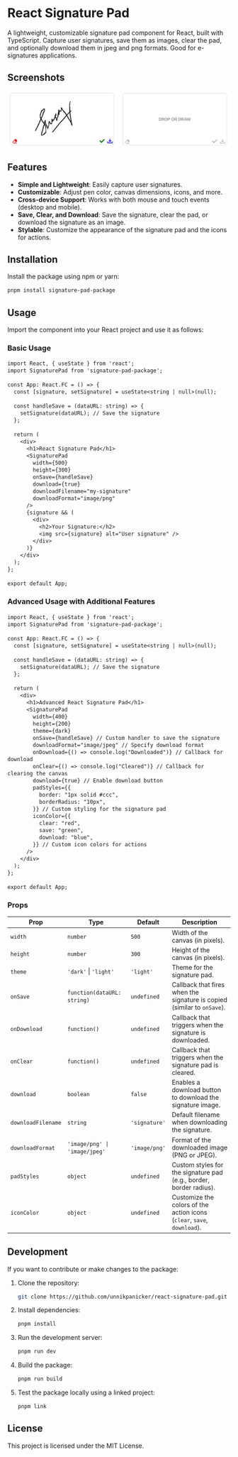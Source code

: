 
# React Signature Pad

A lightweight, customizable signature pad component for React, built with TypeScript. Capture user signatures, save them as images, clear the pad, and optionally download them in jpeg and png formats. Good for e-signatures applications.

## Screenshots

![Screenshots](https://raw.githubusercontent.com/unnikpanicker/react-signature-pad/refs/heads/master/assets/image.png)

## Features

- **Simple and Lightweight**: Easily capture user signatures.
- **Customizable**: Adjust pen color, canvas dimensions, icons, and more.
- **Cross-device Support**: Works with both mouse and touch events (desktop and mobile).
- **Save, Clear, and Download**: Save the signature, clear the pad, or download the signature as an image.
- **Stylable**: Customize the appearance of the signature pad and the icons for actions.

## Installation

Install the package using npm or yarn:

```bash
pnpm install signature-pad-package
```

## Usage

Import the component into your React project and use it as follows:

### Basic Usage

```tsx
import React, { useState } from 'react';
import SignaturePad from 'signature-pad-package';

const App: React.FC = () => {
  const [signature, setSignature] = useState<string | null>(null);

  const handleSave = (dataURL: string) => {
    setSignature(dataURL); // Save the signature
  };

  return (
    <div>
      <h1>React Signature Pad</h1>
      <SignaturePad 
        width={500}
        height={300}
        onSave={handleSave}
        download={true}
        downloadFilename="my-signature"
        downloadFormat="image/png"
      />
      {signature && (
        <div>
          <h2>Your Signature:</h2>
          <img src={signature} alt="User signature" />
        </div>
      )}
    </div>
  );
};

export default App;
```

### Advanced Usage with Additional Features

```tsx
import React, { useState } from 'react';
import SignaturePad from 'signature-pad-package';

const App: React.FC = () => {
  const [signature, setSignature] = useState<string | null>(null);

  const handleSave = (dataURL: string) => {
    setSignature(dataURL); // Save the signature
  };

  return (
    <div>
      <h1>Advanced React Signature Pad</h1>
      <SignaturePad
        width={400}
        height={200}
        theme={dark}
        onSave={handleSave} // Custom handler to save the signature
        downloadFormat="image/jpeg" // Specify download format
        onDownload={() => console.log("Downloaded")} // Callback for download
        onClear={() => console.log("Cleared")} // Callback for clearing the canvas
        download={true} // Enable download button
        padStyles={{
          border: "1px solid #ccc",
          borderRadius: "10px",
        }} // Custom styling for the signature pad
        iconColor={{
          clear: "red",
          save: "green",
          download: "blue",
        }} // Custom icon colors for actions
      />
    </div>
  );
};

export default App;
```

### Props

| Prop                | Type              | Default         | Description                                                                 |
| ------------------- | ----------------- | --------------- | --------------------------------------------------------------------------- |
| `width`             | `number`          | `500`           | Width of the canvas (in pixels).                                            |
| `height`            | `number`          | `300`           | Height of the canvas (in pixels).                                           |
| `theme`          | `'dark'` \| `'light'`           | `'light'`       | Theme for the signature pad.                                    |           |
| `onSave`            | `function(dataURL: string)` | `undefined`    | Callback that fires when the signature is copied (similar to `onSave`).     |
| `onDownload`        | `function()`      | `undefined`     | Callback that triggers when the signature is downloaded.                    |
| `onClear`           | `function()`      | `undefined`     | Callback that triggers when the signature pad is cleared.                   |
| `download`          | `boolean`         | `false`         | Enables a download button to download the signature image.                  |
| `downloadFilename`  | `string`          | `'signature'`   | Default filename when downloading the signature.                            |
| `downloadFormat`    | `'image/png' \| 'image/jpeg'` | `'image/png'` | Format of the downloaded image (PNG or JPEG).                               |
| `padStyles` | `object`          | `undefined`     | Custom styles for the signature pad (e.g., border, border radius).          |
| `iconColor`         | `object`          | `undefined`     | Customize the colors of the action icons (`clear`, `save`, `download`).     |

## Development

If you want to contribute or make changes to the package:

1. Clone the repository:

   ```bash
   git clone https://github.com/unnikpanicker/react-signature-pad.git
   ```

2. Install dependencies:

   ```bash
   pnpm install
   ```

3. Run the development server:

   ```bash
   pnpm run dev
   ```

4. Build the package:

   ```bash
   pnpm run build
   ```

5. Test the package locally using a linked project:

   ```bash
   pnpm link
   ```

## License

This project is licensed under the MIT License.
